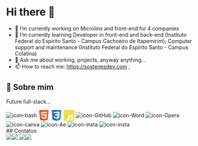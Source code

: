 # Hi there 👋

- 🔭 I’m currently working on Microlins and front-end for 4 companies
- 🌱 I’m currently learning Developer in front-end and back-end (Instituto Federal do Espiríto Santo - Campus Cachoeiro de Itapemirim); Computer support and maintenance (Instituto Federal do Espiríto Santo - Campus Colatina)
- 💬 Ask me about working, projects, anyway anything...
- 📫 How to reach me: https://sostenesdev.com ;

## 🚀 Sobre mim
Future full-stack...  
<div style="display: inline_block">
  <img align="center" alt="icon-bash" height="30" width="30" src="https://cdn.jsdelivr.net/gh/devicons/devicon/icons/bash/bash-original.svg">
  <img align="center" alt="icon-HTML" height="30" width="30" src="https://raw.githubusercontent.com/devicons/devicon/master/icons/html5/html5-original.svg">
  <img align="center" alt="icon-CSS" height="30" width="30" src="https://raw.githubusercontent.com/devicons/devicon/master/icons/css3/css3-original.svg">
  <img align="center" alt="icon-Js" height="30" width="30" src="https://raw.githubusercontent.com/devicons/devicon/master/icons/javascript/javascript-plain.svg">
  <img align="center" alt="icon-GitHub" height="30" width="30" src="https://cdn.jsdelivr.net/gh/devicons/devicon/icons/github/github-original.svg"> <!--Imagem GitHub-->
  <img align="center" alt="icon-Word" height="30" width="30" src="https://cdn.jsdelivr.net/gh/devicons/devicon/icons/wordpress/wordpress-plain.svg" /> <!--Wordpress-->
  <img align="center" alt="icon-Opera" height="30" width="30" src="https://cdn.jsdelivr.net/gh/devicons/devicon/icons/opera/opera-original.svg" /> <!--Opera-->
  <img align="center" alt="icon-canva" height="30" width="30" src="https://cdn.jsdelivr.net/gh/devicons/devicon/icons/canva/canva-original.svg" /> <!--Canva-->
  <img align="center" alt="icon-Ae" height="30" width="30" src="https://cdn.jsdelivr.net/gh/devicons/devicon/icons/aftereffects/aftereffects-plain.svg"> <!--AE-->
  <img align="center" alt="icon-insta" height="30" width="30" src="https://user-images.githubusercontent.com/106885613/197896455-00b2eeef-b2f6-438d-8353-dc605f24e9bd.png">
  <img align="center" alt="icon-insta" height="30" width="30" src="https://cdn.jsdelivr.net/gh/devicons/devicon/icons/linkedin/linkedin-original.svg">
</div>
## Contatos:<div><a href="https://www.youtube.com/seu-canal-youtube-aqui" target="_blank"><img src="https://img.shields.io/badge/YouTube-FF0000?style=for-the-badge&logo=youtube&logoColor=white" target="_blank"></a><a href="https://instagram.com/seu-usuário-instagram-aqui" target="_blank"><img src="https://img.shields.io/badge/-Instagram-%23E4405F?style=for-the-badge&logo=instagram&logoColor=white" target="_blank"></a> </a><a href = "mailto:contato@seu-usuário-aqui"><img src="https://img.shields.io/badge/Gmail-D14836?style=for-the-badge&logo=gmail&logoColor=white" target="_blank"></a><a href="https://www.linkedin.com/in/seu-usuário-linkedln-aqui" target="_blank"><img src="https://img.shields.io/badge/-LinkedIn-%230077B5?style=for-the-badge&logo=linkedin&logoColor=white" target="_blank"></a>  </div>
